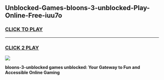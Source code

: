 
## Unblocked-Games-bloons-3-unblocked-Play-Online-Free-iuu7o
<h3>
<a href="https://premium76.site?title=bloons-3-unblocked&ref=26A">CLICK TO PLAY</a></h3>
<hr>

<h3>
<a href="https://premium76.site?title=bloons-3-unblocked&ref=26A">CLICK 2 PLAY</a>
  
</h3>

<a href="https://premium76.site?title=bloons-3-unblocked&ref=26A"><img src="https://clearcache.store/games.png"></a>


**bloons-3-unblocked games unblocked: Your Gateway to Fun and Accessible Online Gaming**
